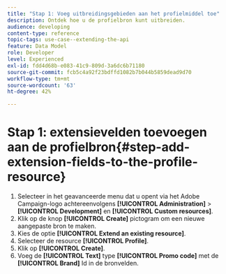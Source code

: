 ```yaml
---
title: "Stap 1: Voeg uitbreidingsgebieden aan het profielmiddel toe"
description: Ontdek hoe u de profielbron kunt uitbreiden.
audience: developing
content-type: reference
topic-tags: use-case--extending-the-api
feature: Data Model
role: Developer
level: Experienced
exl-id: fdd4d68b-e083-41c9-809d-3a6dc6b71180
source-git-commit: fcb5c4a92f23bdffd1082b7b044b5859dead9d70
workflow-type: tm+mt
source-wordcount: '63'
ht-degree: 42%

---
```


# Stap 1: extensievelden toevoegen aan de profielbron{#step-add-extension-fields-to-the-profile-resource}

1. Selecteer in het geavanceerde menu dat u opent via het Adobe Campaign-logo achtereenvolgens **[!UICONTROL Administration]** > **[!UICONTROL Development]** en **[!UICONTROL Custom resources]**.
1. Klik op de knop **[!UICONTROL Create]** pictogram om een nieuwe aangepaste bron te maken.
1. Kies de optie **[!UICONTROL Extend an existing resource]**.
1. Selecteer de resource **[!UICONTROL Profile]**.
1. Klik op **[!UICONTROL Create]**.
1. Voeg de **[!UICONTROL Text]** type **[!UICONTROL Promo code]** met de **[!UICONTROL Brand]** Id in de bronvelden.
